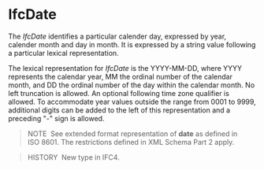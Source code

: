 # IfcDate

The _IfcDate_ identifies a particular calender day, expressed by year, calender month and day in month. It is expressed by a string value following a particular lexical representation.

The lexical representation for _IfcDate_ is the YYYY-MM-DD, where YYYY represents the calendar year, MM the ordinal number of the calendar month, and DD the ordinal number of the day within the calendar month. No left truncation is allowed. An optional following time zone qualifier is allowed. To accommodate year values outside the range from 0001 to 9999, additional digits can be added to the left of this representation and a preceding "-" sign is allowed.

> NOTE&nbsp; See extended format representation of **date** as defined in ISO&nbsp;8601. The restrictions defined in XML Schema Part 2 apply.

> HISTORY&nbsp; New type in IFC4.
